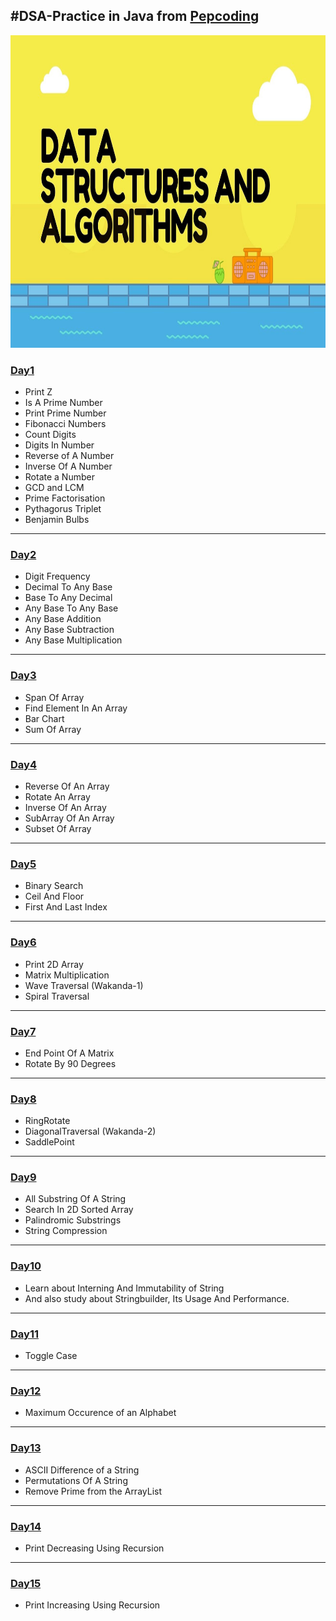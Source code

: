 ## #DSA-Practice in Java from [Pepcoding](https://www.pepcoding.com/resources/online-java-foundation)

  <img src="https://github.com/bhavesh1129/DSA-Practice/blob/main/DSA.jpeg" width="1000" height="500"/>

### [Day1](https://github.com/bhavesh1129/DSA-Practice/tree/main/Day1)
  - Print Z
  - Is A Prime Number
  - Print Prime Number
  - Fibonacci Numbers
  - Count Digits
  - Digits In Number
  - Reverse of A Number
  - Inverse Of A Number
  - Rotate a Number
  - GCD and LCM
  - Prime Factorisation
  - Pythagorus Triplet
  - Benjamin Bulbs

- - - -

### [Day2](https://github.com/bhavesh1129/DSA-Practice/tree/main/Day2)
  - Digit Frequency
  - Decimal To Any Base
  - Base To Any Decimal
  - Any Base To Any Base
  - Any Base Addition
  - Any Base Subtraction
  - Any Base Multiplication

- - - -


### [Day3](https://github.com/bhavesh1129/DSA-Practice/tree/main/Day3)
  - Span Of Array 
  - Find Element In An Array 
  - Bar Chart
  - Sum Of Array

- - - -

### [Day4](https://github.com/bhavesh1129/DSA-Practice/tree/main/Day4)
  - Reverse Of An Array
  - Rotate An Array
  - Inverse Of An Array
  - SubArray Of An Array
  - Subset Of Array

- - - -

### [Day5](https://github.com/bhavesh1129/DSA-Practice/tree/main/Day5)
  - Binary Search
  - Ceil And Floor
  - First And Last Index

- - - -


### [Day6](https://github.com/bhavesh1129/DSA-Practice/tree/main/Day6)
  - Print 2D Array
  - Matrix Multiplication
  - Wave Traversal (Wakanda-1)
  - Spiral Traversal

- - - -


### [Day7](https://github.com/bhavesh1129/DSA-Practice/tree/main/Day7)
  - End Point Of A Matrix
  - Rotate By 90 Degrees

- - - -

### [Day8](https://github.com/bhavesh1129/DSA-Practice/tree/main/Day8)
  - RingRotate
  - DiagonalTraversal (Wakanda-2)
  - SaddlePoint

- - - -

### [Day9](https://github.com/bhavesh1129/DSA-Practice/tree/main/Day9)
  - All Substring Of A String
  - Search In 2D Sorted Array
  - Palindromic Substrings
  - String Compression

- - - -

### [Day10](https://www.pepcoding.com/resources/online-java-foundation/string,-string-builder-and-arraylist)
  - Learn about Interning And Immutability of String
  - And also study about Stringbuilder, Its Usage And Performance.

- - - -


### [Day11](https://github.com/bhavesh1129/DSA-Practice/tree/main/Day11)
  - Toggle Case

- - - - 

### [Day12](https://github.com/bhavesh1129/DSA-Practice/tree/main/Day12)
  - Maximum Occurence of an Alphabet
- - - - 

### [Day13](https://github.com/bhavesh1129/DSA-Practice/tree/main/Day13)
  - ASCII Difference of a String
  - Permutations Of A String
  - Remove Prime from the ArrayList

- - - - 


### [Day14](https://github.com/bhavesh1129/DSA-Practice/tree/main/Day14)
  - Print Decreasing Using Recursion

- - - -

### [Day15](https://github.com/bhavesh1129/DSA-Practice/tree/main/Day15)
  - Print Increasing Using Recursion
